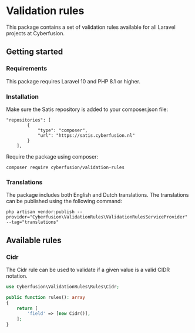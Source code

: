 # Validation rules

This package contains a set of validation rules available for all Laravel projects at Cyberfusion.

## Getting started

### Requirements

This package requires Laravel 10 and PHP 8.1 or higher.

### Installation

Make sure the Satis repository is added to your composer.json file:

```
"repositories": [
        {
            "type": "composer",
            "url": "https://satis.cyberfusion.nl"
        }
    ],
```

Require the package using composer:

`composer require cyberfusion/validation-rules`

### Translations

The package includes both English and Dutch translations. The translations can be published using the following command:

`php artisan vendor:publish --provider="Cyberfusion\ValidationRules\ValidationRulesServiceProvider" --tag="translations"`

## Available rules

### Cidr

The Cidr rule can be used to validate if a given value is a valid CIDR notation.

```php
use Cyberfusion\ValidationRules\Rules\Cidr;

public function rules(): array
{
    return [
        'field' => [new Cidr()],
    ];
}
```

